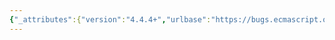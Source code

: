 ```yaml
---
{"_attributes":{"version":"4.4.4+","urlbase":"https://bugs.ecmascript.org/","maintainer":"dherman@mozilla.com"},"bug":{"bug_id":612,"creation_ts":"2012-08-11 20:01:00 -0700","short_desc":"12.11: \"NormalCompletion(\" font","delta_ts":"2012-09-28 12:24:22 -0700","product":"Draft for 6th Edition","component":"editorial issue","version":"Rev 9: July 8, 2012 Draft","rep_platform":"All","op_sys":"All","bug_status":"RESOLVED","resolution":"FIXED","priority":"Normal","bug_severity":"minor","everconfirmed":true,"reporter":{"uid":"jmdyck","name":"Michael Dyck"},"assigned_to":{"uid":"allen","name":"Allen Wirfs-Brock"},"long_desc":[{"commentid":1424,"comment_count":0,"who":{"uid":"jmdyck","name":"Michael Dyck"},"bug_when":"2012-08-11 20:01:18 -0700","thetext":"In 12.11 \"The switch Statement\",\nunder \"Runtime Semantics: Case Block Evaluation\",\nthe 4 occurrences of \"NormalCompletion(\" appear in a sans-serif font.\n\nChange them to serif font."},{"commentid":1435,"comment_count":1,"who":{"uid":"allen","name":"Allen Wirfs-Brock"},"bug_when":"2012-08-13 15:40:21 -0700","thetext":"corrected in editor's draft"},{"commentid":1715,"comment_count":2,"who":{"uid":"allen","name":"Allen Wirfs-Brock"},"bug_when":"2012-09-28 12:24:22 -0700","thetext":"fixed in rev10, Sept. 27 2012 draft"}]}}
---
```

